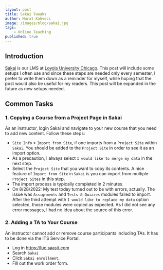 ```yaml
---
layout: post
title: Sakai Tweaks
author: Murat Kahveci
image: /images/blog/sakai.jpg
tags: 
    - Online Teaching
published: true
---
```


## Introduction

[Sakai](https://sakai.luc.edu) is our LMS at <a class="off" href="https://www.luc.edu">Loyola University Chicago</a>. This post will include some setups I often use and since these steps are needed only every semester, I prefer to write them down as a reminder for myself, while hoping that the post would also be useful for my readers. This post will be expanded in the future as new setups needed.

## Common Tasks

### 1. Copying a Course from a Project Page in Sakai

As an instructor, login Sakai and navigate to your new course that you need to add new content. Follow these steps:

* `Site Info` > `Import from Site`, if one imports from a `Project Site` within `Sakai`. You should be added to the `Project Site` in order to see it as an import option. 
* As a precaution, I always select `I would like to merge my data` in the next step.
* Select the `Project Site` that you want to copy its contents. A nice feature of `Import from Site` in `Sakai` is you can import from multiple `Project Sites` in this step.
* The import process is typically completed in 2 minutes. 
* On 8/28/2022: My test today turned out to be with errors, actually. The issue was `Assignments` and `Tests & Quizzes` modules failed to import. After the third attempt with `I would like to replace my data` option selected, those modules were copied as expected. As I did not see any error messages, I had no idea about the source of this error. 

### 2. Adding a TA to Your Course

An instructor cannot add or remove course participants including TAs. It has to be done via the ITS Service Portal.

* Log in <a class="off" href="https://luc.saasit.com">https://luc.saasit.com</a>
* Search `Sakai`
* Click `Sakai enrollment`.
* Fill out the work order form.




